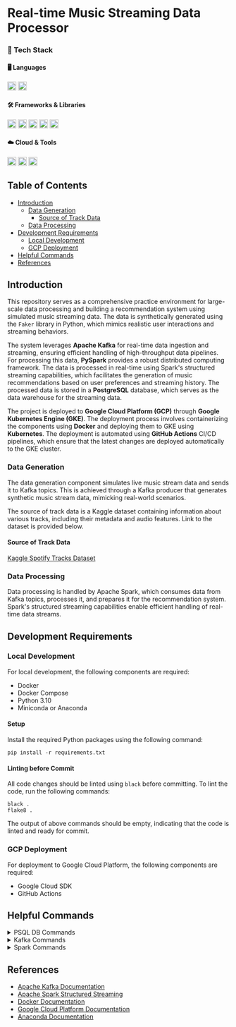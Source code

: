 # Real-time Music Streaming Data Processor

### 🚀 Tech Stack

#### 🖥️ Languages

<img src="https://img.shields.io/badge/Python-3776AB?style=flat&logo=python&logoColor=white" height="20">
<img src="https://img.shields.io/badge/SQL-4479A1?style=flat&logo=postgresql&logoColor=white" height="20">

#### 🛠️ Frameworks & Libraries

<img src="https://img.shields.io/badge/Apache_Kafka-231F20?style=flat&logo=apachekafka&logoColor=white" height="20">
<img src="https://img.shields.io/badge/PySpark-E25A1C?style=flat&logo=apachespark&logoColor=white" height="20">
<img src="https://img.shields.io/badge/PostgreSQL-336791?style=flat&logo=postgresql&logoColor=white" height="20">
<img src="https://img.shields.io/badge/Docker-2496ED?style=flat&logo=docker&logoColor=white" height="20">
<img src="https://img.shields.io/badge/Kubernetes-326CE5?style=flat&logo=kubernetes&logoColor=white" height="20">

#### ☁️ Cloud & Tools

<img src="https://img.shields.io/badge/Google_Cloud_Platform-4285F4?style=flat&logo=googlecloud&logoColor=white" height="20">
<img src="https://img.shields.io/badge/GitHub_Actions-2088FF?style=flat&logo=githubactions&logoColor=white" height="20">
<img src="https://img.shields.io/badge/Google_Kubernetes_Engine-326CE5?style=flat&logo=googlekubernetesengine&logoColor=white" height="20">

## Table of Contents

- [Introduction](#introduction)
    - [Data Generation](#data-generation)
        - [Source of Track Data](#source-of-track-data)
    - [Data Processing](#data-processing)
- [Development Requirements](#development-requirements)
    - [Local Development](#local-development)
    - [GCP Deployment](#gcp-deployment)
- [Helpful Commands](#helpful-commands)
- [References](#references)

## Introduction

This repository serves as a comprehensive practice environment for large-scale data processing and building a
recommendation system using simulated music streaming data. The data is synthetically generated using the `Faker`
library in Python, which mimics realistic user interactions and streaming behaviors.

The system leverages **Apache Kafka** for real-time data ingestion and streaming, ensuring efficient handling of
high-throughput data pipelines. For processing this data, **PySpark** provides a robust distributed
computing framework. The data is processed in real-time using Spark's structured streaming capabilities, which
facilitates the generation of music recommendations based on user preferences and streaming history. The processed data
is stored in a **PostgreSQL** database, which serves as the data warehouse for the streaming data.

The project is deployed to **Google Cloud Platform (GCP)** through **Google Kubernetes Engine (GKE)**. The deployment
process involves containerizing the components using **Docker** and deploying them to GKE using **Kubernetes**. The
deployment is automated using **GitHub Actions** CI/CD pipelines, which ensure that the latest changes are deployed
automatically to the GKE cluster.

### Data Generation

The data generation component simulates live music stream data and sends it to Kafka topics. This is achieved through a
Kafka producer that generates synthetic music stream data, mimicking real-world scenarios.

The source of track data is a Kaggle dataset containing information about various tracks, including their metadata and
audio features. Link to the dataset is provided below.

#### Source of Track Data

[Kaggle Spotify Tracks Dataset](
https://www.kaggle.com/datasets/maharshipandya/-spotify-tracks-dataset
)

### Data Processing

Data processing is handled by Apache Spark, which consumes data from Kafka topics, processes it, and prepares it for the
recommendation system. Spark's structured streaming capabilities enable efficient handling of real-time data streams.

## Development Requirements

### Local Development

For local development, the following components are required:

- Docker
- Docker Compose
- Python 3.10
- Miniconda or Anaconda

#### Setup

Install the required Python packages using the following command:

```shell
pip install -r requirements.txt
```

#### Linting before Commit

All code changes should be linted using `black` before committing. To lint the code, run the following commands:

```shell
black .
flake8 .
```

The output of above commands should be empty, indicating that the code is linted and ready for commit.

### GCP Deployment

For deployment to Google Cloud Platform, the following components are required:

- Google Cloud SDK
- GitHub Actions

## Helpful Commands

<details>
<summary>PSQL DB Commands</summary>

### Start DB Instance

```shell
docker-compose -f database/docker-compose.yml up -d --build
```

### Stop

```shell
docker-compose -f database/docker-compose.yml down
```

### Remove DB

```shell
docker rm musicDB
```

### Database Connection in Docker Container

```shell
psql -U pyspark -d music_db
```

</details>

<details>
<summary>Kafka  Commands</summary>

### Start Kafka Instance

```shell
docker-compose -f kafka/docker-compose.yml up -d --build
```

### Stop Kafka Instance

```shell
docker-compose -f kafka/docker-compose.yml down
```

</details>

<details>
<summary>Spark  Commands</summary>

### Start Spark Instance

```shell
docker-compose -f spark/docker-compose.yml up -d --build
```

### Stop Spark Instance

```shell
docker-compose -f spark/docker-compose.yml down
```

</details>

## References

- [Apache Kafka Documentation](https://kafka.apache.org/documentation/)
- [Apache Spark Structured Streaming](https://spark.apache.org/docs/latest/structured-streaming-programming-guide.html)
- [Docker Documentation](https://docs.docker.com/)
- [Google Cloud Platform Documentation](https://cloud.google.com/docs)
- [Anaconda Documentation](https://docs.anaconda.com/)